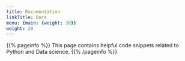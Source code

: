 ```yaml
---
title: Documentation
linkTitle: Docs
menu: {main: {weight: 30}}
weight: 20
---
```


{{% pageinfo %}}
This page contains helpful code snippets related to Python and Data science.
{{% /pageinfo %}}

